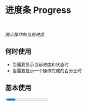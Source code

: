 # 进度条 Progress

<br/>

*展示操作的当前进度*

## 何时使用

- 当需要显示当前进度和状态时
- 当需要显示一个操作完成的百分比时

<script setup lang="ts">
import { ref } from 'vue'

const percent = ref(60)
function onIncrease (scale: number) {
  const res = percent.value + scale
  if (res > 100) {
    percent.value = 100
  } else {
    percent.value = res
  }
}
function onDecline (scale: number) {
  const res = percent.value - scale
  if (res < 0) {
    percent.value = 0
  } else {
    percent.value = res
  }
}
</script>

## 基本使用

<Progress :percent="percent" />

::: details Show Code

```vue
<script setup lang="ts">
import { ref } from 'vue'

const percent = ref(60)
</script>
<template>
  <Progress :percent="percent" />
</template>
```

:::

## 完成进度条

<Progress width="100%" :percent="100" />

::: details Show Code

```vue
<template>
  <Progress width="100%" :percent="100" />
</template>
```

:::

## 渐变进度条

*strokeColor: { '0%': '#108ee9', '100%': '#87d068', direction: 'right' } 或 { from: '#108ee9', to: '#87d068', direction: 'right' }*

<br/>

<Progress
  :percent="percent"
  :strokeColor="{
    '0%': '#108ee9',
    '100%': '#87d068',
    direction: 'right'
  }" />

::: details Show Code

```vue
<script setup lang="ts">
import { ref } from 'vue'

const percent = ref(60)
</script>
<template>
  <Progress
  :percent="percent"
  :strokeColor="{
    '0%': '#108ee9',
    '100%': '#87d068',
    direction: 'right'
  }" />
</template>
```

:::

## 进度圈

<Progress
  :width="120"
  :percent="percent"
  type="circle" />

<br/>

<Button @click="onDecline(5)" size="large" style="margin-right: 30px; margin-top: 30px;">Decline-</Button>
<Button @click="onIncrease(5)" size="large">Increase+</Button>

::: details Show Code

```vue
<script setup lang="ts">
import { ref } from 'vue'

const percent = ref(60)
function onIncrease (scale: number) {
  const res = percent.value + scale
  if (res > 100) {
    percent.value = 100
  } else {
    percent.value = res
  }
}
function onDecline (scale: number) {
  const res = percent.value - scale
  if (res < 0) {
    percent.value = 0
  } else {
    percent.value = res
  }
}
</script>
<template>
  <Progress
    :width="120"
    :percent="percent"
    type="circle" />
  <br/>
  <Button @click="onDecline(5)" size="large" style="margin-right: 30px; margin-top: 30px;">Decline-</Button>
  <Button @click="onIncrease(5)" size="large">Increase+</Button>
</template>
```

:::

## APIs

参数 | 说明 | 类型 | 默认值 | 必传
-- | -- | -- | -- | --
width | 进度条总宽度 | number &#124; string | '100%' | false
percent | 当前进度百分比 | number | 0 | false
strokeColor | 进度条的色彩，传入 `string` 时为纯色，传入 `Gradient` 时为渐变 | string &#124; Gradient | '#1677FF' | false
strokeWidth | 进度条线的宽度，单位px | number | 8 | false
showInfo | 是否显示进度数值或状态图标 | boolean | true | false
type | 进度条类型 | 'line' &#124; 'circle' | 'line' | false

## Gradient Type

名称 | 说明 | 类型 | 必传
-- | -- | -- | --
'0%' | 起始值 | string | false
'100%' | 终点值 | string | false
from | 起始值 | string | false
to | 终点值 | string | false
direction | 渐变方向 | 'right' &#124; 'left' | false
